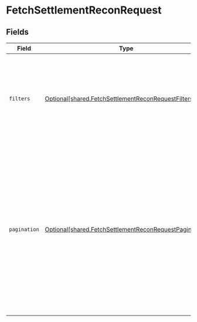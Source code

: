 # FetchSettlementReconRequest


## Fields

| Field                                                                                                                                                                                                                                    | Type                                                                                                                                                                                                                                     | Required                                                                                                                                                                                                                                 | Description                                                                                                                                                                                                                              |
| ---------------------------------------------------------------------------------------------------------------------------------------------------------------------------------------------------------------------------------------- | ---------------------------------------------------------------------------------------------------------------------------------------------------------------------------------------------------------------------------------------- | ---------------------------------------------------------------------------------------------------------------------------------------------------------------------------------------------------------------------------------------- | ---------------------------------------------------------------------------------------------------------------------------------------------------------------------------------------------------------------------------------------- |
| `filters`                                                                                                                                                                                                                                | [Optional[shared.FetchSettlementReconRequestFilters]](undefined/models/shared/fetchsettlementreconrequestfilters.md)                                                                                                                     | :heavy_check_mark:                                                                                                                                                                                                                       | Specify either the Settlement ID, Settlement UTR, or start date and end date to fetch the settlement details.                                                                                                                            |
| `pagination`                                                                                                                                                                                                                             | [Optional[shared.FetchSettlementReconRequestPagination]](undefined/models/shared/fetchsettlementreconrequestpagination.md)                                                                                                               | :heavy_check_mark:                                                                                                                                                                                                                       | To fetch the next set of settlements, pass the cursor received in the response to the next API call. <br/> To receive the data for the first time, pass the cursor as null. <br/> Limit would be number of settlements that you want to receive. |